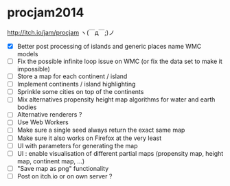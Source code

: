 procjam2014
===========

http://itch.io/jam/procjam ヽ(￣д￣;)ノ

- [X] Better post processing of islands and generic places name WMC models
- [ ] Fix the possible infinite loop issue on WMC (or fix the data set to make it impossible)
- [ ] Store a map for each continent / island
- [ ] Implement continents / island highlighting
- [ ] Sprinkle some cities on top of the continents
- [ ] Mix alternatives propensity height map algorithms for water and earth bodies
- [ ] Alternative renderers ?
- [ ] Use Web Workers
- [ ] Make sure a single seed always return the exact same map
- [ ] Make sure it also works on Firefox at the very least
- [ ] UI with parameters for generating the map
- [ ] UI : enable visualisation of different partial maps (propensity map, height map, continent map, ...)
- [ ] "Save map as png" functionality
- [ ] Post on itch.io or on own server ?
